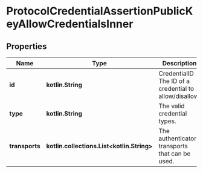 
# ProtocolCredentialAssertionPublicKeyAllowCredentialsInner

## Properties
Name | Type | Description | Notes
------------ | ------------- | ------------- | -------------
**id** | **kotlin.String** | CredentialID The ID of a credential to allow/disallow. | 
**type** | **kotlin.String** | The valid credential types. | 
**transports** | **kotlin.collections.List&lt;kotlin.String&gt;** | The authenticator transports that can be used. |  [optional]



